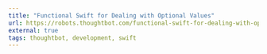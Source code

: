 ```yaml
---
title: "Functional Swift for Dealing with Optional Values"
url: https://robots.thoughtbot.com/functional-swift-for-dealing-with-optional-values
external: true
tags: thoughtbot, development, swift
---
```

